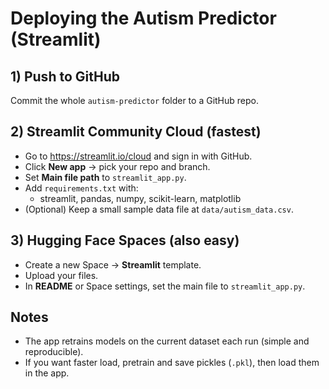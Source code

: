 # Deploying the Autism Predictor (Streamlit)

## 1) Push to GitHub
Commit the whole `autism-predictor` folder to a GitHub repo.

## 2) Streamlit Community Cloud (fastest)
- Go to https://streamlit.io/cloud and sign in with GitHub.
- Click **New app** → pick your repo and branch.
- Set **Main file path** to `streamlit_app.py`.
- Add `requirements.txt` with:
  - streamlit, pandas, numpy, scikit-learn, matplotlib
- (Optional) Keep a small sample data file at `data/autism_data.csv`.

## 3) Hugging Face Spaces (also easy)
- Create a new Space → **Streamlit** template.
- Upload your files.
- In **README** or Space settings, set the main file to `streamlit_app.py`.

## Notes
- The app retrains models on the current dataset each run (simple and reproducible).
- If you want faster load, pretrain and save pickles (`.pkl`), then load them in the app.
